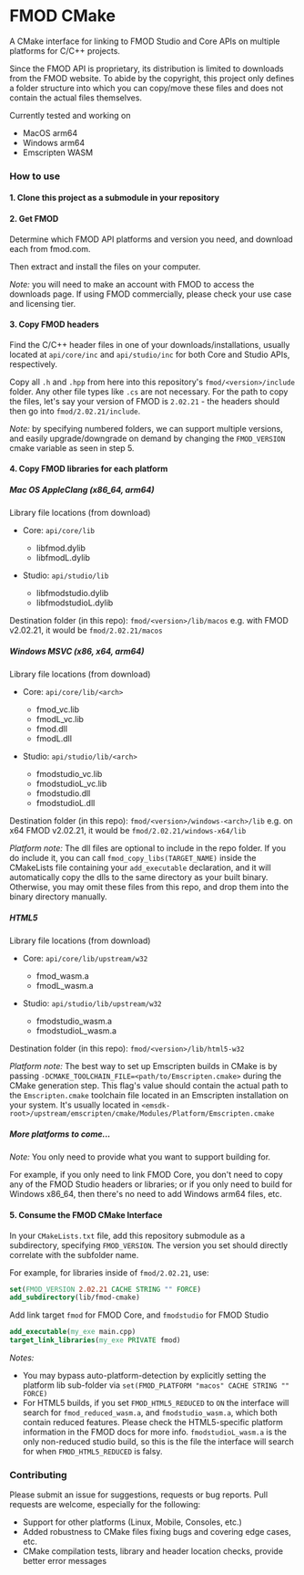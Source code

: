 # FMOD CMake

A CMake interface for linking to FMOD Studio and Core APIs on multiple platforms for C/C++ projects.

Since the FMOD API is proprietary, its distribution is limited to downloads from
the FMOD website. To abide by the copyright, this project only defines a
folder structure into which you can copy/move these files and does not contain the actual files themselves.

Currently tested and working on
- MacOS arm64
- Windows arm64
- Emscripten WASM

### How to use

#### 1. Clone this project as a submodule in your repository

#### 2. Get FMOD

Determine which FMOD API platforms and version you need, and download each from fmod.com.

Then extract and install the files on your computer.

*Note:* you will need to make an account with FMOD to access the downloads page. If using FMOD commercially, please check your use case and licensing tier.

#### 3. Copy FMOD headers

Find the C/C++ header files in one of your downloads/installations, usually located at `api/core/inc` and `api/studio/inc` for both Core and Studio APIs, respectively.

Copy all `.h` and `.hpp` from here into this repository's `fmod/<version>/include` folder. Any other file types like `.cs` are not necessary.
For the path to copy the files, let's say your version of FMOD is `2.02.21` - the headers should then go into `fmod/2.02.21/include`.

*Note:* by specifying numbered folders, we can support multiple versions, and easily upgrade/downgrade on demand by changing the `FMOD_VERSION` cmake variable as seen in step 5.

#### 4. Copy FMOD libraries for each platform

##### Mac OS AppleClang (x86_64, arm64)

Library file locations (from download)
- Core:   `api/core/lib`
    - libfmod.dylib
    - libfmodL.dylib

- Studio: `api/studio/lib`
    - libfmodstudio.dylib
    - libfmodstudioL.dylib

Destination folder (in this repo):
    `fmod/<version>/lib/macos`
e.g. with FMOD v2.02.21, it would be `fmod/2.02.21/macos`


##### Windows MSVC (x86, x64, arm64)
Library file locations (from download)
- Core:   `api/core/lib/<arch>`
    - fmod_vc.lib
    - fmodL_vc.lib
    - fmod.dll
    - fmodL.dll

- Studio: `api/studio/lib/<arch>`
    - fmodstudio_vc.lib
    - fmodstudioL_vc.lib
    - fmodstudio.dll
    - fmodstudioL.dll

Destination folder (in this repo):
    `fmod/<version>/windows-<arch>/lib`
e.g. on x64 FMOD v2.02.21, it would be `fmod/2.02.21/windows-x64/lib`

*Platform note:*
The dll files are optional to include in the repo folder. If you do include it, you can call `fmod_copy_libs(TARGET_NAME)` inside the CMakeLists file containing your `add_executable` declaration, and it will automatically copy the dlls to the same directory as your built binary. Otherwise, you may omit these files from this repo, and drop them into the binary directory manually.

##### HTML5

Library file locations (from download)
- Core:   `api/core/lib/upstream/w32`
    - fmod_wasm.a
    - fmodL_wasm.a

- Studio: `api/studio/lib/upstream/w32`
    - fmodstudio_wasm.a
    - fmodstudioL_wasm.a

Destination folder (in this repo):
    `fmod/<version>/lib/html5-w32`

*Platform note:*
The best way to set up Emscripten builds in CMake is by passing `-DCMAKE_TOOLCHAIN_FILE=<path/to/Emscripten.cmake>` during the CMake generation step. This flag's value should contain the actual path to the `Emscripten.cmake` toolchain file located in an Emscripten installation on your system. It's usually located in `<emsdk-root>/upstream/emscripten/cmake/Modules/Platform/Emscripten.cmake`

##### More platforms to come...

*Note:* You only need to provide what you want to support building for.

For example, if you only need to link FMOD Core, you don't need to copy any of the FMOD Studio headers or libraries; or if you only need to build for Windows x86_64, then there's no need to add Windows arm64 files, etc.

#### 5. Consume the FMOD CMake Interface

In your `CMakeLists.txt` file, add this repository submodule as a subdirectory, specifying `FMOD_VERSION`. The version you set should directly correlate with the subfolder name.

For example, for libraries inside of `fmod/2.02.21`, use:

```cmake
set(FMOD_VERSION 2.02.21 CACHE STRING "" FORCE)
add_subdirectory(lib/fmod-cmake)
```

Add link target `fmod` for FMOD Core, and `fmodstudio` for FMOD Studio
```cmake
add_executable(my_exe main.cpp)
target_link_libraries(my_exe PRIVATE fmod)
```

*Notes:*
- You may bypass auto-platform-detection by explicitly setting the platform lib sub-folder via `set(FMOD_PLATFORM "macos" CACHE STRING "" FORCE)`
- For HTML5 builds, if you set `FMOD_HTML5_REDUCED` to `ON` the interface will search for `fmod_reduced_wasm.a`, and `fmodstudio_wasm.a`, which both contain reduced features. Please check the HTML5-specific platform information in the FMOD docs for more info. `fmodstudioL_wasm.a` is the only non-reduced studio build, so this is the file the interface will search for when `FMOD_HTML5_REDUCED` is falsy.


### Contributing

Please submit an issue for suggestions, requests or bug reports. Pull requests are welcome, especially for the following:

- Support for other platforms (Linux, Mobile, Consoles, etc.)
- Added robustness to CMake files fixing bugs and covering edge cases, etc.
- CMake compilation tests, library and header location checks, provide better error messages
